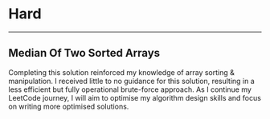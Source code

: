 # Hard

---

## Median Of Two Sorted Arrays

Completing this solution reinforced my knowledge of array sorting & manipulation. I received little to no guidance for this solution, resulting in a less efficient but fully operational brute-force approach. As I continue my LeetCode journey, I will aim to optimise my algorithm design skills and focus on writing more optimised solutions.